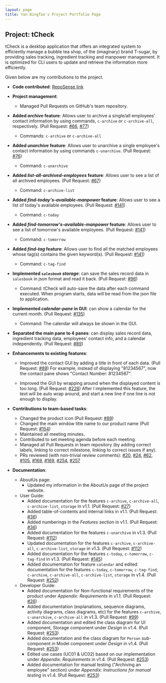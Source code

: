 ```yaml
---
layout: page
title: Yan BingTao's Project Portfolio Page
---
```


## Project: tCheck

tCheck is a desktop application that offers an integrated system to efficiently manage a bubble tea shop, of the
 (imaginary) brand T-sugar, by providing sales tracking, ingredient tracking and manpower management. It is optimized
  for CLI users to update and retrieve the information more efficiently.

Given below are my contributions to the project.
* **Code contributed**: [RepoSense link](https://nus-cs2103-ay2021s1.github.io/tp-dashboard/#breakdown=true&search=T12-2&sort=groupTitle&sortWithin=title&since=2020-08-14&timeframe=commit&mergegroup=&groupSelect=groupByRepos&checkedFileTypes=docs~functional-code~test-code~other)

* **Project management**:
  * Managed Pull Requests on GitHub's team repository.
  
* **Added _archive_ feature**: Allows user to archive a single/all employees' contact information by using
 commands, `c-archive` or `c-archive-all`, respectively. 
 (Pull Request: [#66](https://github.com/AY2021S1-CS2103T-T12-2/tp/pull/66),
 [#77](https://github.com/AY2021S1-CS2103T-T12-2/tp/pull/77))
  * Commands: `c-archive` or `c-archive-all`
  
* **Added _unarchive_ feature**: Allows user to unarchive a single employee's contact information by using
 commands `c-unarchive`. (Pull Request: [#76](https://github.com/AY2021S1-CS2103T-T12-2/tp/pull/76))
  * Command: `c-unarchive`
  
* **Added _list-all-archived-employees_ feature**: Allows user to see a list of all archived employees. 
(Pull Request: [#67](https://github.com/AY2021S1-CS2103T-T12-2/tp/pull/67))
  * Command: `c-archive-list`
  
* **Added _find-today's-available-manpower_ feature**: Allows user to see a list of today's available employees.
(Pull Request: [#141](https://github.com/AY2021S1-CS2103T-T12-2/tp/pull/141))
  * Command: `c-today`
  
* **Added _find-tomorrow's-available-manpower_ feature**: Allows user to see a list of tomorrow's available employees.
(Pull Request: [#141](https://github.com/AY2021S1-CS2103T-T12-2/tp/pull/141))
  * Command: `c-tomorrow`

* **Added _find-tag_ feature**: Allows user to find all the matched employees whose tag(s) contains the given keyword(s).
(Pull Request: [#141](https://github.com/AY2021S1-CS2103T-T12-2/tp/pull/141))
  * Command: `c-tag-find`
  
* **Implemented _`salesbook` storage_**: can save the sales record data in `salesbook` in json format and read it
 back. (Pull Request: [#96](https://github.com/AY2021S1-CS2103T-T12-2/tp/pull/96))
  * Command: tCheck will auto-save the data after each command executed. When program starts, data will be read from
   the json file to application.
  
* **Implemented _calendar-pane_ in GUI**: can show a calendar for the current month.
(Pull Request: [#135](https://github.com/AY2021S1-CS2103T-T12-2/tp/pull/135))
  * Command: The calendar will always be shown in the GUI.


* **Separated the main pane to 4 panes**: can display sales record data, ingredient tracking data,
 employees' contact info, and a calendar independently. 
 (Pull Request: [#89](https://github.com/AY2021S1-CS2103T-T12-2/tp/pull/89))


* **Enhancements to existing features**:
  * Improved the contact GUI by adding a title in front of each data. 
  (Pull Request: [#89](https://github.com/AY2021S1-CS2103T-T12-2/tp/pull/89))
    For example, instead of displaying "81234567", now the contact pane shows "Contact Number: 81234567". 

    
  * Improved the GUI by wrapping around when the displayed content is too long. 
  (Pull Request: [#228](https://github.com/AY2021S1-CS2103T-T12-2/tp/pull/228)) After I implemented
  this feature, the text will be auto wrap around, and start a new line if one line is not enough to display. 
        
* **Contributions to team-based tasks**:
    * Changed the product icon (Pull Request: [#89](https://github.com/AY2021S1-CS2103T-T12-2/tp/pull/154))
    * Changed the main window title name to our product name (Pull Request: [#154](https://github.com/AY2021S1-CS2103T-T12-2/tp/pull/89))
    * Maintained all meeting minutes.
    * Contributed to set meeting agenda before each meeting.
    * Managed all Pull Requests in team repository (by adding correct labels, linking to correct milestone, linking to
     correct issues if any).
    * PRs reviewed (with non-trivial review comments):
     [#20](https://github.com/AY2021S1-CS2103T-T12-2/tp/pull/20),
     [#24](https://github.com/AY2021S1-CS2103T-T12-2/tp/pull/24),
     [#62](https://github.com/AY2021S1-CS2103T-T12-2/tp/pull/62),
     [#105](https://github.com/AY2021S1-CS2103T-T12-2/tp/pull/105),
     [#168](https://github.com/AY2021S1-CS2103T-T12-2/tp/pull/168),
     [#169](https://github.com/AY2021S1-CS2103T-T12-2/tp/pull/169),
     [#254](https://github.com/AY2021S1-CS2103T-T12-2/tp/pull/254),
     [#257](https://github.com/AY2021S1-CS2103T-T12-2/tp/pull/257)
    
* **Documentation**:
  * AboutUs page:
    * Updated my information in the AboutUs page of the project website.
  * User Guide:
    * Added documentation for the features `c-archive`, `c-archive-all`, `c-archive-list`, `storage` in v1.1.
    (Pull Request: [#27](https://github.com/AY2021S1-CS2103T-T12-2/tp/pull/27))
    * Added table-of-contents and internal links in v1.1.
    (Pull Request: [#36](https://github.com/AY2021S1-CS2103T-T12-2/tp/pull/36))
    * Added numberings in the _Features_ section in v1.1.
    (Pull Request: [#36](https://github.com/AY2021S1-CS2103T-T12-2/tp/pull/36))
    * Added documentation for the features `c-unarchive` in v1.3.
    (Pull Request: [#112](https://github.com/AY2021S1-CS2103T-T12-2/tp/pull/112))
    * Updated documentation for the features `c-archive`, `c-archive-all`, `c-archive-list`, `storage` in v1.3.
    (Pull Request: [#112](https://github.com/AY2021S1-CS2103T-T12-2/tp/pull/112))
    * Added documentation for the features `c-today`, `c-tomorrow`, `c-tag-find` in v1.3.
    (Pull Request: [#145](https://github.com/AY2021S1-CS2103T-T12-2/tp/pull/145))
    * Added documentation for feature `calendar` and edited documentation for the features `c-today`, `c-tomorrow`,
    `c-tag-find`, `c-archive`, `c-archive-all`, `c-archive-list`, `storage` in v1.4.
    (Pull Request: [#252](https://github.com/AY2021S1-CS2103T-T12-2/tp/pull/252))
  * Developer Guide:
    * Added documentation for Non-functional requirements of the product under _Appendix: Requirements_ in v1.1.
    (Pull Request: [#26](https://github.com/AY2021S1-CS2103T-T12-2/tp/pull/26))
    * Added documentation (explanations, sequence diagrams, activity diagrams, class diagrams, etc) for the features
    `c-archive`, `c-unarchive`, `c-archive-all` in v1.3.
    (Pull Request: [#99](https://github.com/AY2021S1-CS2103T-T12-2/tp/pull/99))
    * Added documentation and edited the class diagram for UI component, Storage component under _Design_ in v1.4.
    (Pull Request: [#253](https://github.com/AY2021S1-CS2103T-T12-2/tp/pull/253))
    * Added documentation and the class diagram for `Person` sub-component in Model component under _Design_ in v1.4.
    (Pull Request: [#253](https://github.com/AY2021S1-CS2103T-T12-2/tp/pull/253))
    * Edited use cases (UC01 & UC02) based on our implementation under _Appendix: Requirements_ in v1.4.
    (Pull Request: [#253](https://github.com/AY2021S1-CS2103T-T12-2/tp/pull/253))
    * Added documentation for manual testing ("Archiving an employee" section) under _Appendix: Instructions for manual
     testing_ in v1.4.
    (Pull Request: [#253](https://github.com/AY2021S1-CS2103T-T12-2/tp/pull/253))
